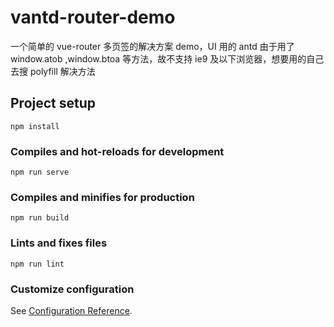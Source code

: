 # vantd-router-demo

一个简单的 vue-router 多页签的解决方案 demo，UI 用的 antd
由于用了 window.atob ,window.btoa 等方法，故不支持 ie9 及以下浏览器，想要用的自己去搜 polyfill 解决方法

## Project setup

```
npm install
```

### Compiles and hot-reloads for development

```
npm run serve
```

### Compiles and minifies for production

```
npm run build
```

### Lints and fixes files

```
npm run lint
```

### Customize configuration

See [Configuration Reference](https://cli.vuejs.org/config/).
